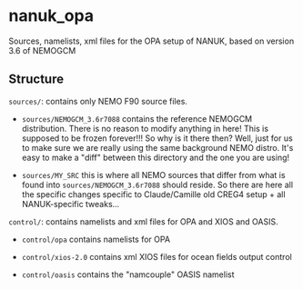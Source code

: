 # nanuk_opa
Sources, namelists, xml files for the OPA setup of NANUK, based on version 3.6 of NEMOGCM


## Structure

```sources/```: contains only NEMO F90 source files.

-  ```sources/NEMOGCM_3.6r7088``` contains the reference NEMOGCM distribution. There is no reason to modify anything in here! This is supposed to be frozen forever!!!
So why is it there then? Well, just for us to make sure we are really using the same background NEMO distro. It's easy to make a "diff" between this directory and the one you are using! 

- ```sources/MY_SRC``` this is where all NEMO sources that differ from what is found into ```sources/NEMOGCM_3.6r7088``` should reside. So there are here all the specific changes specific to Claude/Camille old CREG4 setup + all NANUK-specific tweaks...


```control/```: contains namelists and xml files for OPA and XIOS and OASIS.

-  ```control/opa``` contains namelists for OPA

- ```control/xios-2.0``` contains xml XIOS files for ocean fields output control

- ```control/oasis``` contains the "namcouple" OASIS namelist

